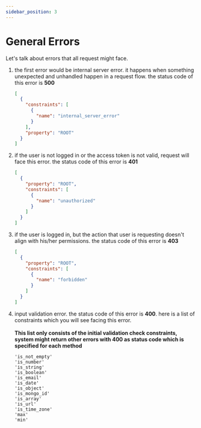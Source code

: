```yaml
---
sidebar_position: 3
---
```


# General Errors

Let's talk about errors that all request might face.

1. the first error would be internal server error. it happens when something unexpected and unhandled happen in a request flow. the status code of this error is **500**
   ```json
   [
     {
       "constraints": [
         {
           "name": "internal_server_error"
         }
       ],
       "property": "ROOT"
     }
   ]
   ```
2. if the user is not logged in or the access token is not valid, request will face this error. the status code of this error is **401**
   ```json
   [
     {
       "property": "ROOT",
       "constraints": [
         {
           "name": "unauthorized"
         }
       ]
     }
   ]
   ```
3. if the user is logged in, but the action that user is requesting doesn't align with his/her permissions. the status code of this error is **403**
   ```json
   [
     {
       "property": "ROOT",
       "constraints": [
         {
           "name": "forbidden"
         }
       ]
     }
   ]
   ```
4. input validation error. the status code of this error is **400**. here is a list of constraints which you will see facing this error. <br></br>
   **This list only consists of the initial validation check constraints, system might return other errors with 400 as status code which is specified for each method**

   ```list
   'is_not_empty'
   'is_number'
   'is_string'
   'is_boolean'
   'is_email'
   'is_date'
   'is_object'
   'is_mongo_id'
   'is_array'
   'is_url'
   'is_time_zone'
   'max'
   'min'
   ```
